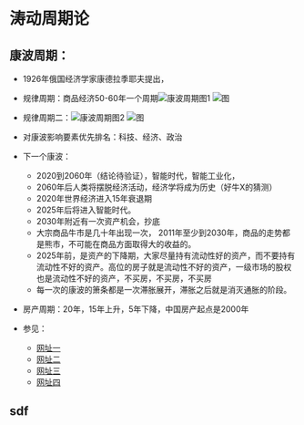 # 涛动周期论

## 康波周期：
- 1926年俄国经济学家康德拉季耶夫提出，
- 规律周期：商品经济50-60年一个周期![康波周期图1](https://pic2.zhimg.com/80/v2-b8f6c0549677515d3330b025b63f1d7d_720w.jpg) ![图](https://pic4.zhimg.com/80/v2-5e634e33132a9b6e0eec7cb6ce3cd287_720w.jpg)
- 规律周期二：![康波周期图2](https://pic1.zhimg.com/80/v2-ee4c48aa98c2b09033c35911eda3a8b4_720w.jpg) ![图](https://pic2.zhimg.com/80/v2-eb3f7916be4f0d8427e829800ad69a3d_720w.jpg)

- 对康波影响要素优先排名：科技、经济、政治
- 下一个康波：
  - 2020到2060年（结论待验证），智能时代，智能工业化，
  - 2060年后人类将摆脱经济活动，经济学将成为历史（好牛X的猜测）
  - 2020年世界经济进入15年衰退期
  - 2025年后将进入智能时代。
  - 2030年附近有一次资产机会，抄底
  - 大宗商品牛市是几十年出现一次， 2011年至少到2030年，商品的走势都是熊市，不可能在商品方面取得大的收益的。
  - 2025年前，是资产的下降期，大家尽量持有流动性好的资产，而不要持有流动性不好的资产。高位的房子就是流动性不好的资产，一级市场的股权也是流动性不好的资产，不买房，不买房，不买房
  - 每一次的康波的箫条都是一次滞胀展开，滞胀之后就是消灭通胀的阶段。
- 房产周期：20年，15年上升，5年下降，中国房产起点是2000年

- 参见：
  - [网址一](http://blog.sina.com.cn/s/blog_8983d4830102z71m.html)
  - [网址二](https://zhuanlan.zhihu.com/p/116514763)
  - [网址三](https://zhuanlan.zhihu.com/p/56510782)
  - [网址四](https://zhuanlan.zhihu.com/p/25159671)

## sdf
